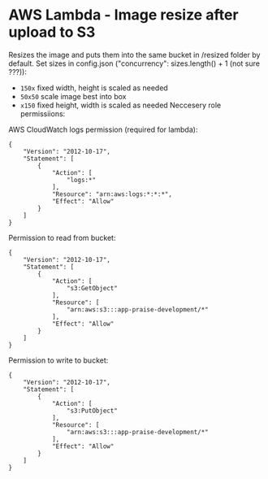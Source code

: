 # AWS Lambda - Image resize after upload to S3

Resizes the image and puts them into the same bucket in /resized folder by default.
Set sizes in config.json ("concurrency": sizes.length() + 1 (not sure ???)):
  * `150x`  fixed width, height is scaled as needed
  * `50x50` scale image best into box
  * `x150` fixed height, width is scaled as needed
Neccesery role permissiions:

AWS CloudWatch logs permission (required for lambda):
```
{
    "Version": "2012-10-17",
    "Statement": [
        {
            "Action": [
                "logs:*"
            ],
            "Resource": "arn:aws:logs:*:*:*",
            "Effect": "Allow"
        }
    ]
}
```
Permission to read from bucket:
```
{
    "Version": "2012-10-17",
    "Statement": [
        {
            "Action": [
                "s3:GetObject"
            ],
            "Resource": [
                "arn:aws:s3:::app-praise-development/*"
            ],
            "Effect": "Allow"
        }
    ]
}
```
Permission to write to bucket:
```
{
    "Version": "2012-10-17",
    "Statement": [
        {
            "Action": [
                "s3:PutObject"
            ],
            "Resource": [
                "arn:aws:s3:::app-praise-development/*"
            ],
            "Effect": "Allow"
        }
    ]
}
```
